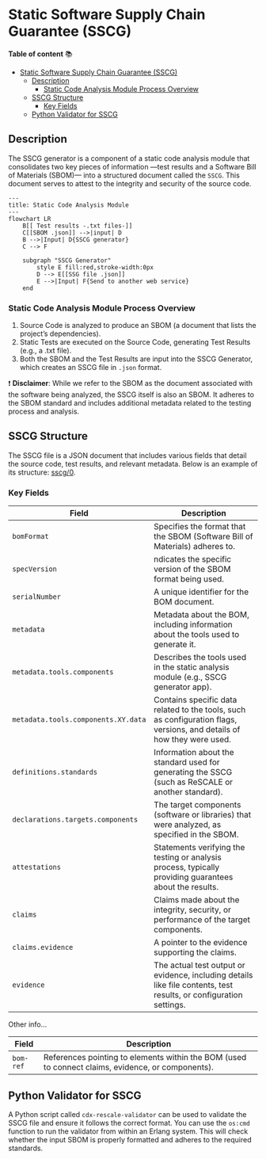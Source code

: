 # Static Software Supply Chain Guarantee (SSCG)

**Table of content** 📚

- [Static Software Supply Chain Guarantee (SSCG)](#static-software-supply-chain-guarantee-sscg)
  - [Description](#description)
    - [Static Code Analysis Module Process Overview](#static-code-analysis-module-process-overview)
  - [SSCG Structure](#sscg-structure)
    - [Key Fields](#key-fields)
  - [Python Validator for SSCG](#python-validator-for-sscg)

## Description

The SSCG generator is a component of a static code analysis module that
consolidates two key pieces of information —test results and a Software Bill
of Materials (SBOM)— into a structured document called the `SSCG`. This document
serves to attest to the integrity and security of the source code.

```mermaid
---
title: Static Code Analysis Module
---
flowchart LR
    B[[ Test results -.txt files-]] 
    C[[SBOM .json]] -->|input| D
    B -->|Input| D{SSCG generator}
    C --> F
    
    subgraph "SSCG Generator"
        style E fill:red,stroke-width:0px
        D --> E[[SSG file .json]]
        E -->|Input| F{Send to another web service}
    end
```

### Static Code Analysis Module Process Overview

1. Source Code is analyzed to produce an SBOM (a document that lists the project’s dependencies).
2. Static Tests are executed on the Source Code, generating Test Results (e.g., a .txt file).
3. Both the SBOM and the Test Results are input into the SSCG Generator, which creates an SSCG file in `.json` format.

❗ **Disclaimer**: While we refer to the SBOM as the document associated with the
software being analyzed, the SSCG itself is also an SBOM. It adheres to the
SBOM standard and includes additional metadata related to the testing process
and analysis.

## SSCG Structure

The SSCG file is a JSON document that includes various fields that detail the
source code, test results, and relevant metadata. Below is an example of its
structure: [sscg/0](sscg_generator_generate.html#t:sscg/0).

### Key Fields

| **Field**                             | **Description**                                                                                                                |
|---------------------------------------|--------------------------------------------------------------------------------------------------------------------------------|
| `bomFormat`                           | Specifies the format that the SBOM (Software Bill of Materials) adheres to.                                                    |
| `specVersion`                         | ndicates the specific version of the SBOM format being used.                                                                   |
| `serialNumber`                        | A unique identifier for the BOM document.                                                                                      |
| `metadata`                            | Metadata about the BOM, including information about the tools used to generate it.                                             |
| `metadata.tools.components`           | Describes the tools used in the static analysis module (e.g., SSCG generator app).                                             |
| `metadata.tools.components.XY.data`   | Contains specific data related to the tools, such as configuration flags, versions, and details of how they were used.         |
| `definitions.standards`               | Information about the standard used for generating the SSCG (such as ReSCALE or another standard).                             |
| `declarations.targets.components`     | The target components (software or libraries) that were analyzed, as specified in the SBOM.                                    |
| `attestations`                        | Statements verifying the testing or analysis process, typically providing guarantees about the results.                        |
| `claims`                              | Claims made about the integrity, security, or performance of the target components.                                            |
| `claims.evidence`                     | A pointer to the evidence supporting the claims.                                                                               |
| `evidence`                            | The actual test output or evidence, including details like file contents, test results, or configuration settings.             |

Other info...

| **Field**                             | **Description**                                                                                                                |
|---------------------------------------|--------------------------------------------------------------------------------------------------------------------------------|
| `bom-ref`                             | References pointing to elements within the BOM (used to connect claims, evidence, or components).                              |

## Python Validator for SSCG

A Python script called `cdx-rescale-validator` can be used to validate the SSCG file and ensure it follows the correct format. You can use the `os:cmd` function to run the validator from within an Erlang system. This will check whether the input SBOM is properly formatted and adheres to the required standards.
